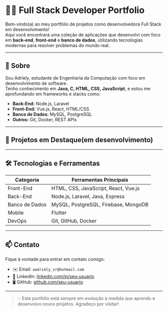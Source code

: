 # 👨‍💻 Full Stack Developer Portfolio

Bem-vindo(a) ao meu portfólio de projetos como desenvolvedora Full Stack em desenvolvimento!  
Aqui você encontrará uma coleção de aplicações que desenvolvi com foco em **back-end**, **front-end** e **banco de dados**, utilizando tecnologias modernas para resolver problemas do mundo real.

---

## 📁 Sobre

Sou Adriely, estudante de Engenharia da Computação com foco em desenvolvimento de software.  
Tenho conhecimento em **Java, C, HTML, CSS, JavaScript**, e estou me aprofundando em frameworks e stacks como:

- **Back-End:** Node.js, Laravel
- **Front-End:** Vue.js, React, HTML/CSS  
- **Banco de Dados:** MySQL, PostgreSQL
- **Outros:** Git, Docker, REST APIs

---

## 🚀 Projetos em Destaque(em desenvolvimento)

---

## 🛠️ Tecnologias e Ferramentas

| Categoria      | Ferramentas Principais                     |
|----------------|--------------------------------------------|
| Front-End      | HTML, CSS, JavaScript, React, Vue.js       |
| Back-End       | Node.js, Laravel, Java, Express            |
| Banco de Dados | MySQL, PostgreSQL, Firebase, MongoDB       |
| Mobile         | Flutter                                    |
| DevOps         | Git, GitHub, Docker                        |

---

## 📫 Contato

Fique à vontade para entrar em contato comigo:

- ✉️ Email: `aadriely_vr@hotmail.com`
- 💼 LinkedIn: [linkedin.com/in/seu-usuario](www.linkedin.com/in/adriely-castro)
- 🖥️ GitHub: [github.com/seu-usuario](https://github.com/Adriely-Castro)

---

> 💡 Este portfólio está sempre em evolução à medida que aprendo e desenvolvo novos projetos. Agradeço por visitar!
